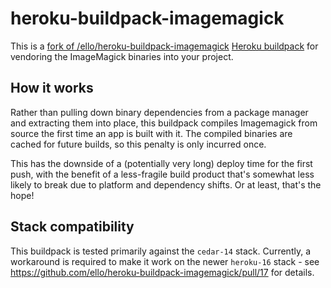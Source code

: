 heroku-buildpack-imagemagick
=================================

This is a [fork of /ello/heroku-buildpack-imagemagick](https://github.com/ello/heroku-buildpack-imagemagick) [Heroku buildpack](http://devcenter.heroku.com/articles/buildpacks) for vendoring the ImageMagick binaries into your project.

## How it works
Rather than pulling down binary dependencies from a package manager and extracting them into place, this buildpack compiles Imagemagick from source the first time an app is built with it. The compiled binaries are cached for future builds, so this penalty is only incurred once.

This has the downside of a (potentially very long) deploy time for the first push, with the benefit of a less-fragile build product that's somewhat less likely to break due to platform and dependency shifts. Or at least, that's the hope!

## Stack compatibility
This buildpack is tested primarily against the `cedar-14` stack. Currently, a workaround is required to make it work on the newer `heroku-16` stack - see https://github.com/ello/heroku-buildpack-imagemagick/pull/17 for details.

